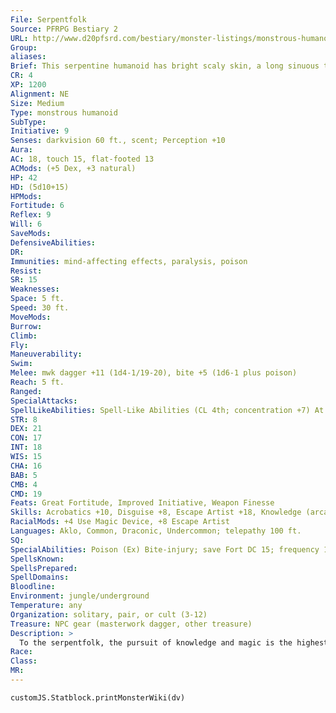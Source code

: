 ```yaml
---
File: Serpentfolk
Source: PFRPG Bestiary 2
URL: http://www.d20pfsrd.com/bestiary/monster-listings/monstrous-humanoids/serpentfolk
Group: 
aliases: 
Brief: This serpentine humanoid has bright scaly skin, a long sinuous tail, and a fanged serpent's head.
CR: 4
XP: 1200
Alignment: NE
Size: Medium
Type: monstrous humanoid
SubType: 
Initiative: 9
Senses: darkvision 60 ft., scent; Perception +10
Aura: 
AC: 18, touch 15, flat-footed 13
ACMods: (+5 Dex, +3 natural)
HP: 42
HD: (5d10+15)
HPMods: 
Fortitude: 6
Reflex: 9
Will: 6
SaveMods: 
DefensiveAbilities: 
DR: 
Immunities: mind-affecting effects, paralysis, poison
Resist: 
SR: 15
Weaknesses: 
Space: 5 ft.
Speed: 30 ft.
MoveMods: 
Burrow: 
Climb: 
Fly: 
Maneuverability: 
Swim: 
Melee: mwk dagger +11 (1d4-1/19-20), bite +5 (1d6-1 plus poison)
Reach: 5 ft.
Ranged: 
SpecialAttacks: 
SpellLikeAbilities: Spell-Like Abilities (CL 4th; concentration +7) At will-disguise self (humanoid form only, DC 14), ventriloquism 1/day-blur, mirror image, suggestion (DC 16)
STR: 8
DEX: 21
CON: 17
INT: 18
WIS: 15
CHA: 16
BAB: 5
CMB: 4
CMD: 19
Feats: Great Fortitude, Improved Initiative, Weapon Finesse
Skills: Acrobatics +10, Disguise +8, Escape Artist +18, Knowledge (arcana) +9, Perception +10, Sense Motive +7, Spellcraft +9, Use Magic Device +12
RacialMods: +4 Use Magic Device, +8 Escape Artist
Languages: Aklo, Common, Draconic, Undercommon; telepathy 100 ft.
SQ: 
SpecialAbilities: Poison (Ex) Bite-injury; save Fort DC 15; frequency 1/round for 6 rounds; effect 1d2 Str; cure 2 saves. The save DC is Constitution-based.
SpellsKnown: 
SpellsPrepared: 
SpellDomains: 
Bloodline: 
Environment: jungle/underground
Temperature: any
Organization: solitary, pair, or cult (3-12)
Treasure: NPC gear (masterwork dagger, other treasure)
Description: >
  To the serpentfolk, the pursuit of knowledge and magic is the highest goal. Their legends speak of how humanity rose to power only through the theft of serpent magic, a legend that may form the basis of the hatred toward humanity most serpentfolk harbor. They view themselves as the undisputed masters of magic, be it arcane or divine. Yet despite this, the majority of serpentfolk today are degenerates who have devolved to the point of primeval savagery and have lost much of their magical legacy- more civilized serpentfolk generally regard these degenerates with shame and disdain. Serpentfolk are 6 feet tall and weigh 120 pounds. Degenerates are only 5 feet tall but weigh 200 pounds. All serpentfolk are quite long-lived, and generally live to the age of 500. Advanced Serpentfolk When a serpentfolk gains class levels, several of its abilities increase as well, as detailed below. • Spell Resistance equals total Hit Dice + 10. • Poison bite save DC equals 10 + Con modifier + 1/2 total Hit Dice. • When it is 4th level in any class combination, it gains two spell-like abilities usable once per day each: dominate person and major image. When it reaches 9th level in any combination, it gains two more usable once per day each: mass suggestion and teleport. • A serpentfolk's racial ability score modifiers are as follows: Str -2, Dex +10, Con +6, Int +8, Wis +4, Cha +6. Degenerate Serpentfolk Degenerate serpentfolk possess the same statistics as normal serpentfolk, save for the following adjustments. • They have no spell-like abilities. • They lose the +4 racial bonus on Use Magic Device checks, but gain a +4 racial bonus on Perception checks. • Their natural armor bonus increases from +3 to +7. • They have the following ability score modifiers: Str +10, Dex +2, Con +8, Int -6 (minimum 3), Wis +2, Cha -4. A typical degenerate serpentfolk's ability scores are Str 20, Dex 13, Con 19, Int 4, Wis 13, Cha 6.
Race: 
Class: 
MR: 
---
```

```dataviewjs
customJS.Statblock.printMonsterWiki(dv)
```
